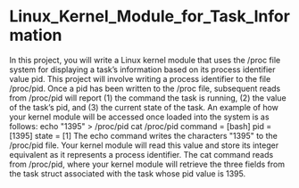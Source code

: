 # Linux_Kernel_Module_for_Task_Information

In this project, you will write a Linux kernel module that uses the /proc file system for displaying a task’s information based on its process identifier value pid. This project will involve writing a process identifier to the file /proc/pid. Once a pid has been written to the /proc file, subsequent reads from /proc/pid will report (1) the command the task is running, (2) the value of the task’s pid, and (3) the current state of the task. An example of how your kernel module will be accessed once loaded into the system is as follows:
   echo "1395" > /proc/pid
   cat /proc/pid
   command = [bash] pid = [1395] state = [1]
The echo command writes the characters "1395" to the /proc/pid file. Your kernel module will read this value and store its integer equivalent as it represents a process identifier. The cat command reads from /proc/pid, where your kernel module will retrieve the three fields from the task struct associated with the task whose pid value is 1395.
